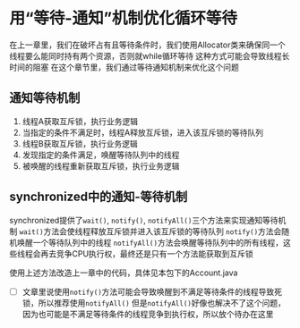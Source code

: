 # 用“等待-通知”机制优化循环等待

在上一章里，我们在破坏占有且等待条件时，我们使用Allocator类来确保同一个线程要么能同时持有两个资源，否则就while循环等待
这种方式可能会导致线程长时间的阻塞
在这个章节里，我们通过等待通知机制来优化这个问题

## 通知等待机制

1. 线程A获取互斥锁，执行业务逻辑
2. 当指定的条件不满足时，线程A释放互斥锁，进入该互斥锁的等待队列
3. 线程B获取互斥锁，执行业务逻辑
4. 发现指定的条件满足，唤醒等待队列中的线程
5. 被唤醒的线程重新获取互斥锁，执行业务逻辑

## synchronized中的通知-等待机制

synchronized提供了`wait()`, `notify()`, `notifyAll()`三个方法来实现通知等待机制
`wait()`方法会使线程释放互斥锁并进入该互斥锁的等待队列
`notify()`方法会随机唤醒一个等待队列中的线程
`notifyAll()`方法会唤醒等待队列中的所有线程，这些线程会再去竞争CPU执行权，最终还是只有一个方法能获取到互斥锁

使用上述方法改造上一章中的代码，具体见本包下的Account.java

- [ ] 文章里说使用`notify()`方法可能会导致唤醒到不满足等待条件的线程导致死锁，所以推荐使用`notifyAll()`
但是`notifyAll()`好像也解决不了这个问题，因为也可能是不满足等待条件的线程竞争到执行权，所以放个待办在这里